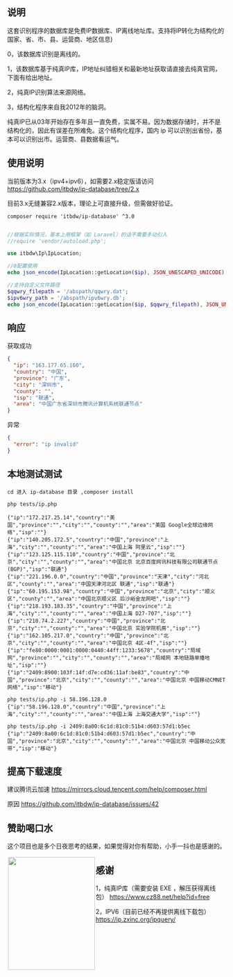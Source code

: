 ## 说明

这套识别程序的数据库是免费IP数据库、IP离线地址库。支持将IP转化为结构化的国家、省、市、县、运营商、地区信息)

0，该数据库识别是离线的。

1，该数据库基于纯真IP库，IP地址纠错相关和最新地址获取请直接去纯真官网，下面有给出地址。

2，纯真IP识别算法来源网络。

3，结构化程序来自我2012年的脑洞。


纯真IP已从03年开始存在多年且一直免费，实属不易。因为数据存储时，并不是结构化的，因此有误差在所难免。这个结构化程序，国内 ip 可以识别出省份，基本可以识别出市。运营商、县数据看运气。


## 使用说明


当前版本为3.x（ipv4+ipv6），如需要2.x稳定版请访问  https://github.com/itbdw/ip-database/tree/2.x

目前3.x无缝兼容2.x版本，理论上可直接升级，但需做好验证。


```
composer require 'itbdw/ip-database' ^3.0
```


```php

//根据实际情况，基本上用框架（如 Laravel）的话不需要手动引入
//require 'vendor/autoload.php';

use itbdw\Ip\IpLocation;

//0配置使用
echo json_encode(IpLocation::getLocation($ip), JSON_UNESCAPED_UNICODE) . "\n";

//支持自定义文件路径
$qqwry_filepath = '/abspath/qqwry.dat';
$ipv6wry_path = '/abspath/ipv6wry.db';
echo json_encode(IpLocation::getLocation($ip, $qqwry_filepath), JSON_UNESCAPED_UNICODE) . "\n";


```

## 响应

获取成功
```json
{
  "ip": "163.177.65.160",
  "country": "中国",
  "province": "广东",
  "city": "深圳市",
  "county": "",
  "isp": "联通",
  "area": "中国广东省深圳市腾讯计算机系统联通节点"
}
```

异常
```json
{
  "error": "ip invalid"
}
```


## 本地测试测试

```
cd 进入 ip-database 目录 ,composer install

php tests/ip.php

{"ip":"172.217.25.14","country":"美国","province":"","city":"","county":"","area":"美国 Google全球边缘网络","isp":""}
{"ip":"140.205.172.5","country":"中国","province":"上海","city":"","county":"","area":"中国上海 阿里云","isp":""}
{"ip":"123.125.115.110","country":"中国","province":"北京","city":"","county":"","area":"中国北京 北京百度网讯科技有限公司联通节点(BGP)","isp":"联通"}
{"ip":"221.196.0.0","country":"中国","province":"天津","city":"河北区","county":"","area":"中国天津河北区 联通","isp":"联通"}
{"ip":"60.195.153.98","country":"中国","province":"北京","city":"顺义区","county":"","area":"中国北京顺义区 后沙峪金龙网吧","isp":""}
{"ip":"218.193.183.35","country":"中国","province":"上海","city":"","county":"","area":"中国上海 D27-707","isp":""}
{"ip":"210.74.2.227","country":"中国","province":"北京","city":"","county":"","area":"中国北京 实验学院机房","isp":""}
{"ip":"162.105.217.0","country":"中国","province":"北京","city":"","county":"","area":"中国北京 4区-4f","isp":""}
{"ip":"fe80:0000:0001:0000:0440:44ff:1233:5678","country":"局域网","province":"","city":"","county":"","area":"局域网 本地链路单播地址","isp":""}
{"ip":"2409:8900:103f:14f:d7e:cd36:11af:be83","country":"中国","province":"北京","city":"","county":"","area":"中国北京 中国移动CMNET网络","isp":"移动"}

php tests/ip.php -i 58.196.128.0
{"ip":"58.196.128.0","country":"中国","province":"上海","city":"","county":"","area":"中国上海 上海交通大学","isp":""}

php tests/ip.php -i 2409:8a00:6c1d:81c0:51b4:d603:57d1:b5ec
{"ip":"2409:8a00:6c1d:81c0:51b4:d603:57d1:b5ec","country":"中国","province":"北京","city":"","county":"","area":"中国北京 中国移动公众宽带","isp":"移动"}

```

## 提高下载速度
建议腾讯云加速 https://mirrors.cloud.tencent.com/help/composer.html

原因 https://github.com/itbdw/ip-database/issues/42

## 赞助喝口水
这个项目也是多个日夜思考的结果，如果觉得对你有帮助，小手一抖也是感谢的。
<div>
  <div style="float:left;border:solid 1px 000;margin:2px;">
    <img src="https://wx1.sinaimg.cn/mw690/6b94a2e5ly1gl0wztevpxj20yi1aujwb.jpg"  width="200" height="260" >
  </div>
</div>

## 感谢
1，纯真IP库（需要安装 EXE ，解压获得离线包）
https://www.cz88.net/help?id=free

2，IPV6（目前已经不再提供离线下载包）
https://ip.zxinc.org/ipquery/

